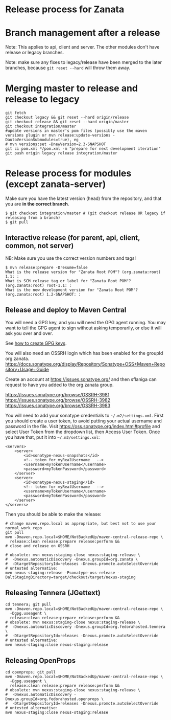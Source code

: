 # Release process for Zanata

# Branch management after a release

Note: This applies to api, client and server.  The other modules don't have release or legacy branches.

Note: make sure any fixes to legacy/release have been merged to the later branches, because `git reset --hard` will throw them away.

# Merging master to release and release to legacy
    git fetch
    git checkout legacy && git reset --hard origin/release
    git checkout release && git reset --hard origin/master
    git checkout integration/master
    #update versions in master's pom files (possibly use the maven versions plugin or mvn release:update-versions -DautoVersionSubmodules=true), eg
    # mvn versions:set -DnewVersion=2.3-SNAPSHOT
    git ci pom.xml */pom.xml -m "prepare for next development iteration"
    git push origin legacy release integration/master

# Release process for modules (except zanata-server)

Make sure you have the latest version (head) from the repository, and that you are **in the correct branch**.  

    $ git checkout integration/master # (git checkout release OR legacy if releasing from a branch)
    $ git pull

## Interactive release (for parent, api, client, common, not server)

NB: Make sure you use the correct version numbers and tags!

    $ mvn release:prepare -Dresume=false
    What is the release version for "Zanata Root POM"? (org.zanata:root) 1.1: : 
    What is SCM release tag or label for "Zanata Root POM"? (org.zanata:root) root-1.1: : 
    What is the new development version for "Zanata Root POM"? (org.zanata:root) 1.2-SNAPSHOT: : 


## Release and deploy to Maven Central ##

You will need a GPG key, and you will need the GPG agent running.  You may want to tell the GPG agent to sign without asking temporarily, or else it will ask you over and over.  

See [how to create GPG keys](http://fedoraproject.org/wiki/Creating_GPG_Keys).

You will also need an OSSRH login which has been enabled for the groupId org.zanata.   https://docs.sonatype.org/display/Repository/Sonatype+OSS+Maven+Repository+Usage+Guide

Create an account at https://issues.sonatype.org/ and then sflaniga can request to have you added to the org.zanata group.

https://issues.sonatype.org/browse/OSSRH-3981
https://issues.sonatype.org/browse/OSSRH-3982
https://issues.sonatype.org/browse/OSSRH-3983


You will need to add your sonatype credentials to `~/.m2/settings.xml`.  First you should create a user token, to avoid putting your actual username and password in the file.  Visit https://oss.sonatype.org/index.html#profile and select User Token from the dropdown list, then Access User Token.  Once you have that, put it into `~/.m2/settings.xml`:

	<servers>
		<server>
			<id>sonatype-nexus-snapshots</id>
			<!-- token for myRealUsername	-->
			<username>myTokenUsername</username>
			<password>myTokenPassword</password>
		</server>
		<server>
			<id>sonatype-nexus-staging</id>
			<!-- token for myRealUsername	-->
			<username>myTokenUsername</username>
			<password>myTokenPassword</password>
		</server>
	</servers>

Then you should be able to make the release:

    # change maven.repo.local as appropriate, but best not to use your normal work repo 
    git pull
    mvn -Dmaven.repo.local=$HOME/NotBackedUp/maven-central-release-repo \
      release:clean release:prepare release:perform &&
    # close and release on OSSRH

    # obsolete: mvn nexus:staging-close nexus:staging-release \
    #  -Dnexus.automaticDiscovery -Dnexus.groupId=org.zanata \
    #  -DtargetRepositoryId=releases -Dnexus.promote.autoSelectOverride
    # untested alternative:
    mvn nexus-staging:release -Psonatype-oss-release -DaltStagingDirectory=target/checkout/target/nexus-staging

## Releasing Tennera (JGettext) ##
    cd tennera; git pull
    mvn -Dmaven.repo.local=$HOME/NotBackedUp/maven-central-release-repo \
      -Dgpg.useagent \
      release:clean release:prepare release:perform &&
    # obsolete: mvn nexus:staging-close nexus:staging-release \
    #  -Dnexus.automaticDiscovery -Dnexus.groupId=org.fedorahosted.tennera \
    #  -DtargetRepositoryId=releases -Dnexus.promote.autoSelectOverride
    # untested alternative:
    mvn nexus-staging:close nexus-staging:release

## Releasing OpenProps ##
    cd openprops; git pull
    mvn -Dmaven.repo.local=$HOME/NotBackedUp/maven-central-release-repo \
      -Dgpg.useagent \
      release:clean release:prepare release:perform &&
    # obsolete: mvn nexus:staging-close nexus:staging-release \
    #  -Dnexus.automaticDiscovery -Dnexus.groupId=org.fedorahosted.openprops \
    #  -DtargetRepositoryId=releases -Dnexus.promote.autoSelectOverride
    # untested alternative:
    mvn nexus-staging:close nexus-staging:release
